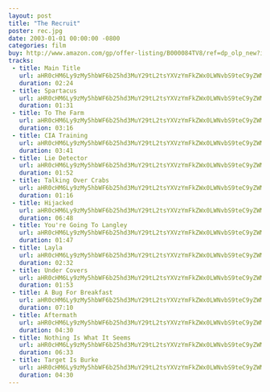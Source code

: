 ```yaml
---
layout: post
title: "The Recruit"
poster: rec.jpg
date: 2003-01-01 00:00:00 -0800
categories: film
buy: http://www.amazon.com/gp/offer-listing/B000084TV8/ref=dp_olp_new?ie=UTF8&condition=new
tracks:
 - title: Main Title
   url: aHR0cHM6Ly9zMy5hbWF6b25hd3MuY29tL2tsYXVzYmFkZWx0LWNvbS9teC9yZWMvMDEgTWFpbiBUaXRsZS5tcDM=
   duration: 02:24
 - title: Spartacus
   url: aHR0cHM6Ly9zMy5hbWF6b25hd3MuY29tL2tsYXVzYmFkZWx0LWNvbS9teC9yZWMvMDIgU3BhcnRhY3VzLm1wMw==
   duration: 01:31
 - title: To The Farm
   url: aHR0cHM6Ly9zMy5hbWF6b25hd3MuY29tL2tsYXVzYmFkZWx0LWNvbS9teC9yZWMvMDMgVG8gVGhlIEZhcm0ubXAz
   duration: 03:16
 - title: CIA Training
   url: aHR0cHM6Ly9zMy5hbWF6b25hd3MuY29tL2tsYXVzYmFkZWx0LWNvbS9teC9yZWMvMDQgQ0lBIFRyYWluaW5nLm1wMw==
   duration: 03:41
 - title: Lie Detector
   url: aHR0cHM6Ly9zMy5hbWF6b25hd3MuY29tL2tsYXVzYmFkZWx0LWNvbS9teC9yZWMvMDUgTGllIERldGVjdG9yLm1wMw==
   duration: 01:52
 - title: Talking Over Crabs
   url: aHR0cHM6Ly9zMy5hbWF6b25hd3MuY29tL2tsYXVzYmFkZWx0LWNvbS9teC9yZWMvMDYgVGFsa2luZyBPdmVyIENyYWJzLm1wMw==
   duration: 01:16
 - title: Hijacked
   url: aHR0cHM6Ly9zMy5hbWF6b25hd3MuY29tL2tsYXVzYmFkZWx0LWNvbS9teC9yZWMvMDcgSGlqYWNrZWQubXAz
   duration: 06:48
 - title: You're Going To Langley
   url: aHR0cHM6Ly9zMy5hbWF6b25hd3MuY29tL2tsYXVzYmFkZWx0LWNvbS9teC9yZWMvMDggWW91J3JlIEdvaW5nIFRvIExhbmdsZXkubXAz
   duration: 01:47
 - title: Layla
   url: aHR0cHM6Ly9zMy5hbWF6b25hd3MuY29tL2tsYXVzYmFkZWx0LWNvbS9teC9yZWMvMDkgTGF5bGEubXAz
   duration: 02:32
 - title: Under Covers
   url: aHR0cHM6Ly9zMy5hbWF6b25hd3MuY29tL2tsYXVzYmFkZWx0LWNvbS9teC9yZWMvMTAgVW5kZXIgQ292ZXJzLm1wMw==
   duration: 01:53
 - title: A Bug For Breakfast
   url: aHR0cHM6Ly9zMy5hbWF6b25hd3MuY29tL2tsYXVzYmFkZWx0LWNvbS9teC9yZWMvMTEgQSBCdWcgRm9yIEJyZWFrZmFzdC5tcDM=
   duration: 07:10
 - title: Aftermath
   url: aHR0cHM6Ly9zMy5hbWF6b25hd3MuY29tL2tsYXVzYmFkZWx0LWNvbS9teC9yZWMvMTIgQWZ0ZXJtYXRoLm1wMw==
   duration: 04:30
 - title: Nothing Is What It Seems
   url: aHR0cHM6Ly9zMy5hbWF6b25hd3MuY29tL2tsYXVzYmFkZWx0LWNvbS9teC9yZWMvMTMgTm90aGluZyBJcyBXaGF0IEl0IFNlZW1zLm1wMw==
   duration: 06:33
 - title: Target Is Burke
   url: aHR0cHM6Ly9zMy5hbWF6b25hd3MuY29tL2tsYXVzYmFkZWx0LWNvbS9teC9yZWMvMTQgVGFyZ2V0IElzIEJ1cmtlLm1wMw==
   duration: 04:30
---
```

